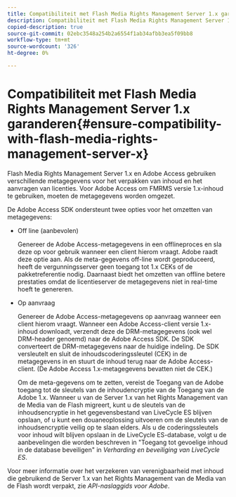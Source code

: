 ```yaml
---
title: Compatibiliteit met Flash Media Rights Management Server 1.x garanderen
description: Compatibiliteit met Flash Media Rights Management Server 1.x garanderen
copied-description: true
source-git-commit: 02ebc3548a254b2a6554f1ab34afbb3ea5f09bb8
workflow-type: tm+mt
source-wordcount: '326'
ht-degree: 0%

---
```


# Compatibiliteit met Flash Media Rights Management Server 1.x garanderen{#ensure-compatibility-with-flash-media-rights-management-server-x}

Flash Media Rights Management Server 1.x en Adobe Access gebruiken verschillende metagegevens voor het verpakken van inhoud en het aanvragen van licenties. Voor Adobe Access om FMRMS versie 1.x-inhoud te gebruiken, moeten de metagegevens worden omgezet.

De Adobe Access SDK ondersteunt twee opties voor het omzetten van metagegevens:

* Off line (aanbevolen)

  Genereer de Adobe Access-metagegevens in een offlineproces en sla deze op voor gebruik wanneer een client hierom vraagt. Adobe raadt deze optie aan. Als de meta-gegevens off-line wordt geproduceerd, heeft de vergunningsserver geen toegang tot 1.x CEKs of de pakketreferentie nodig. Daarnaast biedt het omzetten van offline betere prestaties omdat de licentieserver de metagegevens niet in real-time hoeft te genereren.

* Op aanvraag

  Genereer de Adobe Access-metagegevens op aanvraag wanneer een client hierom vraagt. Wanneer een Adobe Access-client versie 1.x-inhoud downloadt, verzendt deze de DRM-metagegevens (ook wel DRM-header genoemd) naar de Adobe Access SDK. De SDK converteert de DRM-metagegevens naar de huidige indeling. De SDK versleutelt en sluit de inhoudscoderingssleutel (CEK) in de metagegevens in en stuurt de inhoud terug naar de Adobe Access-client. (De Adobe Access 1.x-metagegevens bevatten niet de CEK.)

  Om de meta-gegevens om te zetten, vereist de Toegang van de Adobe toegang tot de sleutels van de inhoudencryptie van de Toegang van de Adobe 1.x. Wanneer u van de Server 1.x van het Rights Management van de Media van de Flash migreert, kunt u de sleutels van de inhoudsencryptie in het gegevensbestand van LiveCycle ES blijven opslaan, of u kunt een douaneoplossing uitvoeren om de sleutels van de inhoudsencryptie veilig op te slaan elders. Als u de coderingssleutels voor inhoud wilt blijven opslaan in de LiveCycle ES-database, volgt u de aanbevelingen die worden beschreven in &quot;Toegang tot gevoelige inhoud in de database beveiligen&quot; in *Verharding en beveiliging van LiveCycle ES*.

Voor meer informatie over het verzekeren van verenigbaarheid met inhoud die gebruikend de Server 1.x van het Rights Management van de Media van de Flash wordt verpakt, zie *API-naslaggids voor Adobe*.
